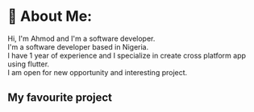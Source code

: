 # 💫 About Me:
Hi, I'm Ahmod and I'm a software developer.  
I'm a software developer based in Nigeria.  
I have 1 year of experience and I specialize in create cross platform app using flutter.  
I am open for new opportunity and interesting project.  
## My favourite project







